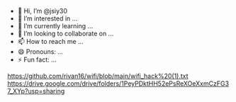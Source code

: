 - 👋 Hi, I’m @jsiy30
- 👀 I’m interested in ...
- 🌱 I’m currently learning ...
- 💞️ I’m looking to collaborate on ...
- 📫 How to reach me ...
- 😄 Pronouns: ...
- ⚡ Fun fact: ...

<!---
jsiy30/jsiy30 is a ✨ special ✨ repository because its `README.md` (this file) appears on your GitHub profile.
You can click the Preview link to take a look at your changes.
--->
https://github.com/rivan16/wifi/blob/main/wifi_hack%20(1).txt
https://drive.google.com/drive/folders/1PeyPDktHH52ePsReXOeXxmCzFG37_XYp?usp=sharing
